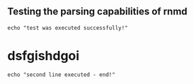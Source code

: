 ## Testing the parsing capabilities of rnmd

```shell
echo "test was executed successfully!"
```

# dsfgishdgoi

```shell
echo "second line executed - end!"
```
